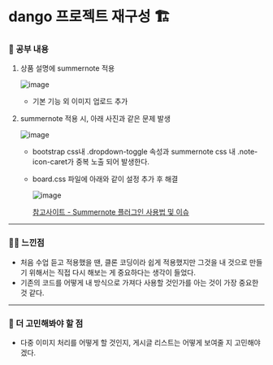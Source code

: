 # dango 프로젝트 재구성 🏗️

### 🚸 공부 내용

1. 상품 설명에 summernote 적용
   
   ![image](https://github.com/cha2code/daily_study/assets/141387662/c4315b50-b3d5-44d8-9c13-c14969d12474)

   * 기본 기능 외 이미지 업로드 추가

2. summernote 적용 시, 아래 사진과 같은 문제 발생

   ![image](https://github.com/cha2code/daily_study/assets/141387662/5e10b979-9b0b-40c9-aed6-d2508bd85f62)

   * bootstrap css내 .dropdown-toggle 속성과 summernote css 내 .note-icon-caret가 중복 노출 되어 발생한다.
   * board.css 파일에 아래와 같이 설정 추가 후 해결
     
     ![image](https://github.com/cha2code/daily_study/assets/141387662/e38f358b-7fcf-43a4-9891-fefca6648372)

     [참고사이트 - Summernote 플러그인 사용법 및 이슈](https://jechue.tistory.com/102)
 
---
  
### 🧑‍💻 느낀점

* 처음 수업 듣고 적용했을 땐, 클론 코딩이라 쉽게 적용했지만 그것을 내 것으로 만들기 위해서는 직접 다시 해보는 게 중요하다는 생각이 들었다.
* 기존의 코드를 어떻게 내 방식으로 가져다 사용할 것인가를 아는 것이 가장 중요한 것 같다.

---

### 🚧 더 고민해봐야 할 점

* 다중 이미지 처리를 어떻게 할 것인지, 게시글 리스트는 어떻게 보여줄 지 고민해야겠다.
